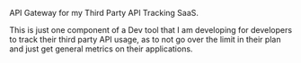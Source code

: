 API Gateway for my Third Party API Tracking SaaS. 

This is just one component of a Dev tool that I am developing for developers to track their third party API usage, as to not go over the limit in their plan and just get general metrics on their applications.
